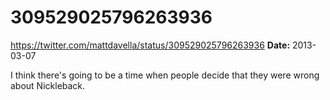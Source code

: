 # 309529025796263936
https://twitter.com/mattdavella/status/309529025796263936
**Date:** 2013-03-07

I think there's going to be a time when people decide that they were wrong about Nickleback.
